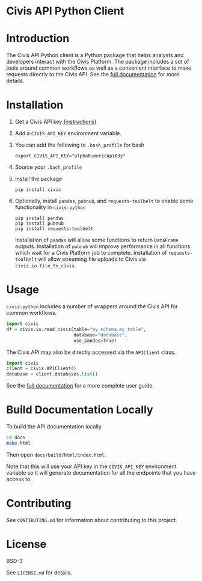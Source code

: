 Civis API Python Client
=======================

# Introduction

The Civis API Python client is a Python package that helps analysts and
developers interact with the Civis Platform. The package includes a set of
tools around common workflows as well as a convenient interface to make
requests directly to the Civis API. See the
[full documentation](https://civis-python.readthedocs.io) for more details.


# Installation

1. Get a Civis API key [(instructions)](https://civis.zendesk.com/hc/en-us/articles/216341583-Generating-an-API-Key)
2. Add a `CIVIS_API_KEY` environment variable.
3. You can add the following to `.bash_profile` for bash
    ```
    export CIVIS_API_KEY="alphaNumericApiK3y"
    ```
4. Source your `.bash_profile`
5. Install the package

    ```
    pip install civis
    ```
6. Optionally, install `pandas`, `pubnub`, and `requests-toolbelt` to enable some functionality in `civis-python`

    ```
    pip install pandas
    pip install pubnub
    pip install requests-toolbelt
    ```
    Installation of `pandas` will allow some functions to return `DataFrame` outputs.
    Installation of `pubnub` will improve performance in all functions which
    wait for a Civis Platform job to complete.
    Installation of `requests-toolbelt` will allow streaming file uploads to
    Civis via `civis.io.file_to_civis`.

# Usage

`civis-python` includes a number of wrappers around the Civis API for
common workflows.

```python
import civis
df = civis.io.read_civis(table="my_schema.my_table",
                         database="database",
                         use_pandas=True)
```

The Civis API may also be directly accessed via the `APIClient` class.

```python
import civis
client = civis.APIClient()
database = client.databases.list()
```

See the [full documentation](https://civis-python.readthedocs.io) for a more
complete user guide.

# Build Documentation Locally
To build the API documentation locally

```bash
cd docs
make html
```

Then open `docs/build/html/index.html`.

Note that this will use your API key in the `CIVIS_API_KEY` environment
variable so it will generate documentation for all the endpoints that you have access to.

# Contributing

See `CONTIBUTING.md` for information about contributing to this project.


# License

BSD-3

See `LICENSE.md` for details.
